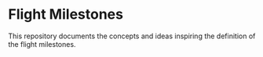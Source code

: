 # Flight Milestones

This repository documents the concepts and ideas inspiring the definition of the flight milestones.

